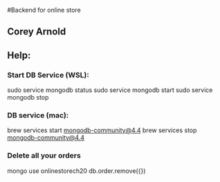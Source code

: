 #Backend for online store

## Corey Arnold

## Help:

### Start DB Service (WSL):
sudo service mongodb status
sudo service mongodb start
sudo service mongodb stop

### DB service (mac):
brew services start mongodb-community@4.4
brew services stop mongodb-community@4.4

### Delete all your orders
mongo
use onlinestorech20
db.order.remove({})